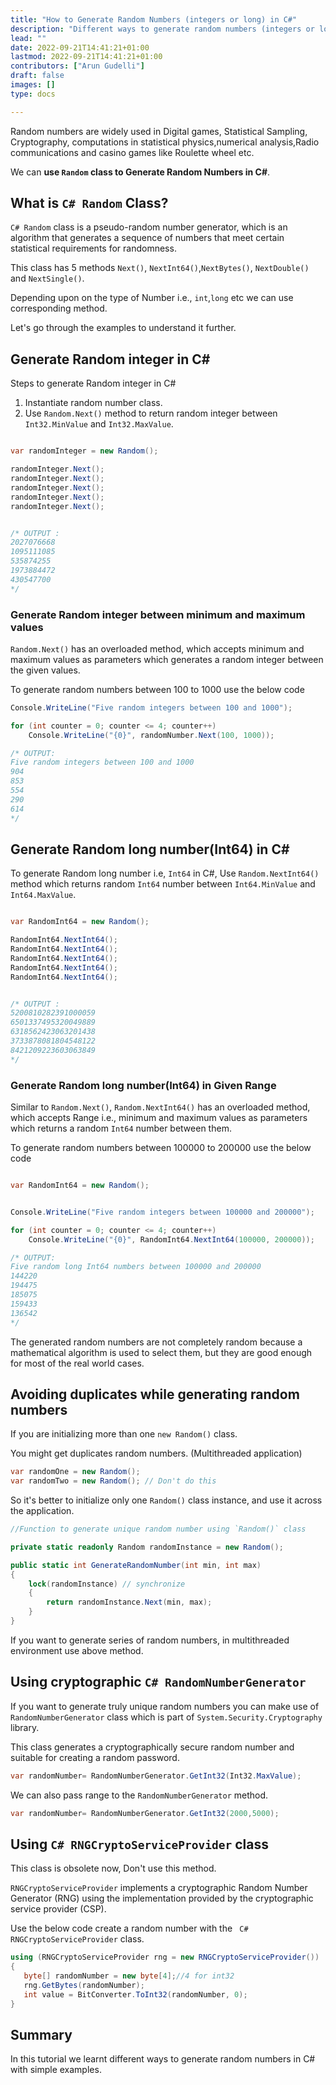 ```yaml
---
title: "How to Generate Random Numbers (integers or long) in C#"
description: "Different ways to generate random numbers (integers or long) in C# with simple examples."
lead: ""
date: 2022-09-21T14:41:21+01:00
lastmod: 2022-09-21T14:41:21+01:00
contributors: ["Arun Gudelli"]
draft: false
images: []
type: docs

---
```



Random numbers are widely used in Digital games, Statistical Sampling, Cryptography, computations in statistical physics,numerical analysis,Radio communications and casino games like Roulette wheel etc. 

We can **use `Random` class to Generate Random Numbers in C#**.

## What is  `C# Random` Class?

`C# Random` class is a pseudo-random number generator, which is an algorithm that generates a sequence of numbers that meet certain statistical requirements for randomness.

This class has 5 methods `Next()`, `NextInt64()`,`NextBytes()`, `NextDouble()` and `NextSingle()`. 

Depending upon on the type of Number i.e., `int`,`long` etc we can use corresponding method.

Let's go through the examples to understand it further. 

## Generate Random integer in C# 

Steps to generate Random integer in C# 

1. Instantiate random number class.
2. Use `Random.Next()` method to return random integer between `Int32.MinValue` and `Int32.MaxValue`.

```csharp

var randomInteger = new Random();

randomInteger.Next();
randomInteger.Next();
randomInteger.Next();
randomInteger.Next();
randomInteger.Next(); 


/* OUTPUT : 
2027076668
1095111085
535874255
1973884472
430547700
*/
```

### Generate Random integer between minimum and maximum values

`Random.Next()` has an overloaded method, which accepts minimum and maximum values as parameters which generates a random integer between the given values.

To generate random numbers between 100 to 1000 use the below code

```csharp
Console.WriteLine("Five random integers between 100 and 1000");

for (int counter = 0; counter <= 4; counter++)
    Console.WriteLine("{0}", randomNumber.Next(100, 1000));

/* OUTPUT:
Five random integers between 100 and 1000
904
853
554
290
614
*/
```

## Generate Random long number(Int64) in C# 

To generate Random long number i.e, `Int64` in C#, Use `Random.NextInt64()` method which returns random `Int64` number between `Int64.MinValue` and `Int64.MaxValue`.

```csharp

var RandomInt64 = new Random();

RandomInt64.NextInt64();
RandomInt64.NextInt64();
RandomInt64.NextInt64();
RandomInt64.NextInt64();
RandomInt64.NextInt64(); 


/* OUTPUT : 
5200810282391000059
6501337495320049889
6318562423063201438
3733878081804548122
8421209223603063849
*/
```

### Generate Random long number(Int64) in Given Range

Similar to `Random.Next()`, `Random.NextInt64()` has an overloaded method, which accepts Range i.e., minimum and maximum values as parameters which returns a random `Int64` number between them.

To generate random numbers between 100000 to 200000 use the below code

```csharp

var RandomInt64 = new Random();


Console.WriteLine("Five random integers between 100000 and 200000");

for (int counter = 0; counter <= 4; counter++)
    Console.WriteLine("{0}", RandomInt64.NextInt64(100000, 200000));

/* OUTPUT:
Five random long Int64 numbers between 100000 and 200000
144220
194475
185075
159433
136542
*/
```

The generated random numbers are not completely random because a mathematical algorithm is used to select them, but they are good enough for most of the real world cases.

## Avoiding duplicates while generating random numbers

If you are initializing more than one `new Random()` class. 

You might get duplicates random numbers. (Multithreaded application)

```csharp
var randomOne = new Random();
var randomTwo = new Random(); // Don't do this
```

So it's better to initialize only one `Random()` class instance, and use it across the application.

```csharp
//Function to generate unique random number using `Random()` class

private static readonly Random randomInstance = new Random();

public static int GenerateRandomNumber(int min, int max)
{
    lock(randomInstance) // synchronize
    {
        return randomInstance.Next(min, max);
    }
}
```
If you want to generate series of random numbers, in multithreaded environment use above method.

## Using cryptographic `C# RandomNumberGenerator`

If you want to generate truly unique random numbers you can make use of `RandomNumberGenerator` class which is part of `System.Security.Cryptography` library.

This class generates a cryptographically secure random number and suitable for creating a random password.

```csharp
var randomNumber= RandomNumberGenerator.GetInt32(Int32.MaxValue);

```

We can also pass range to the `RandomNumberGenerator` method.

```csharp
var randomNumber= RandomNumberGenerator.GetInt32(2000,5000);

```

## Using `C# RNGCryptoServiceProvider` class

This class is obsolete now, Don't use this method.

`RNGCryptoServiceProvider` implements a cryptographic Random Number Generator (RNG) using the implementation provided by the cryptographic service provider (CSP).

Use the below code create a random number with the ` C# RNGCryptoServiceProvider` class.

```csharp
using (RNGCryptoServiceProvider rng = new RNGCryptoServiceProvider())
{
   byte[] randomNumber = new byte[4];//4 for int32
   rng.GetBytes(randomNumber);
   int value = BitConverter.ToInt32(randomNumber, 0);
}
```

## Summary

In this tutorial we learnt different ways to generate random numbers in C# with simple examples.

















